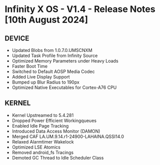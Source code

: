 # Infinity X OS - V1.4 - Release Notes [10th August 2024]

## DEVICE

- Updated Blobs from 1.0.7.0.UMSCNXM
- Updated Task Profile from Infinity Source
- Optimized Memory Parameters under Heavy Loads
- Faster Boot Time 
- Switched to Default AOSP Media Codec
- Added Live Display Support
- Bumped up Blur Radius to 190px
- Optimized Native Executables for Cortex-A76 CPU

## KERNEL

- Kernel Upstreamed to 5.4.281
- Dropped Power Efficient Workingqueues
- Enabled Idle Page Tracking
- Introduced Data Access Monitor (DAMON)
- Merged CAF LA.UM.9.14.r1-24900-LAHAINA.QSSI14.0
- Relaxed Alarmtimer Wakelock
- Optimized LSE Atomics
- Removed android_fs Tracings
- Demoted GC Thread to Idle Scheduler Class
